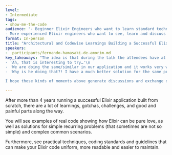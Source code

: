 ```yaml
---
level:
- Intermediate
tags:
- show-me-the-code
audience: "- Beginner Elixir Engineers who want to learn standard techniques to make their code concise and uniform.\n
- More experienced Elixir engineers who want to see, learn and discuss different approaches to solve common problems in different applications."
format: In-person
title: "Architectural and Codewise Learnings Building a Successful Elixir Application"
speakers:
- _participants/fernando-hamasaki-de-amorim.md
key_takeaways: "The idea is that during the talk the attendees have at least one moment like:\n
- 'Ah, that is interesting to try…'\n
- 'We are doing the same/similar in our application and it works very well…'\n
- 'Why is he doing that?! I have a much better solution for the same problem.'\n

I hope those kinds of moments above generate discussions and exchange of ideas and experiences after the talk between the attendees."

---
```

After more than 4 years running a successful Elixir application built from scratch, there are a lot of learnings, gotchas, challenges, and good and painful parts along the way.

You will see examples of real code showing how Elixir can be pure love, as well as solutions for simple recurring problems (that sometimes are not so simple) and complex common scenarios.

Furthermore, see practical techniques, coding standards and guidelines that can make your Elixir code uniform, more readable and easier to maintain.
